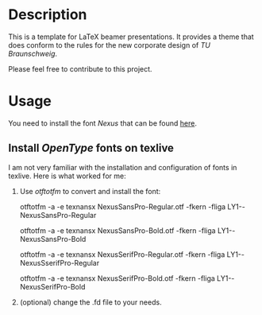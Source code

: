 # Description
This is a template for LaTeX beamer presentations. It provides a theme that does conform to the rules for the new corporate design of *TU Braunschweig*.

Please feel free to contribute to this project.

# Usage
You need to install the font *Nexus* that can be found [here](http://www.tu-braunschweig.de/presse/cd).

## Install *OpenType* fonts on texlive
I am not very familiar with the installation and configuration of fonts in texlive. Here is what worked for me:

1. Use *otftotfm* to convert and install the font:

	 otftotfm -a -e texnansx NexusSansPro-Regular.otf -fkern -fliga LY1--NexusSansPro-Regular

	 otftotfm -a -e texnansx NexusSansPro-Bold.otf -fkern -fliga LY1--NexusSansPro-Bold

	 otftotfm -a -e texnansx NexusSerifPro-Regular.otf -fkern -fliga LY1--NexusSserifPro-Regular

	 otftotfm -a -e texnansx NexusSerifPro-Bold.otf -fkern -fliga LY1--NexusSerifPro-Bold

1. (optional) change the .fd file to your needs.
